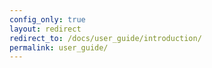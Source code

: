 ```yaml
---
config_only: true
layout: redirect
redirect_to: /docs/user_guide/introduction/
permalink: user_guide/
---
```

